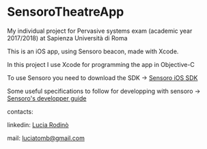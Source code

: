 # SensoroTheatreApp

My individual project for Pervasive systems exam (academic year 2017/2018) at Sapienza Università di Roma

This is an iOS app, using Sensoro beacon, made with Xcode.
    
In this project I use Xcode for programming the app in Objective-C

To use Sensoro you need to download the SDK -> [Sensoro iOS SDK](https://github.com/Sensoro/SDK-iOS)

Some useful specifications to follow for developping with sensoro -> [Sensoro's developper guide](https://www.sensoro.com/en/developer)

contacts:

linkedin: [Lucia Rodinò](https://www.linkedin.com/in/lucia-rodinò-b5019815b/)

mail: luciatomb@gmail.com
